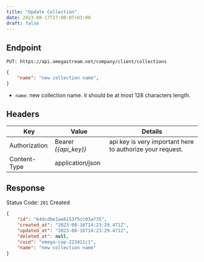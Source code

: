 ```yaml
---
title: "Update Collection"
date: 2023-08-17T17:00:07+03:00
draft: false
---
```


## Endpoint

```url
PUT: https://api.omegastream.net/company/client/collections
```

```json
{
    "name": "new collection name",
}
```

- `name`: new collection name. it should be at most 128 characters length.


## Headers

| Key           | Value              | Details                                                 |
|---------------|--------------------|---------------------------------------------------------|
| Authorization | Bearer *{{api_key}}* | api key is very important here to authorize your request. |
| Content-Type  | application/json   |   |


## Response

Status Code: `201` Created

```json
{
    "id": "64dcdbe1ae6153f5cc03a735",
    "created_at": "2023-08-16T14:23:29.471Z",
    "updated_at": "2023-08-16T14:23:29.471Z",
    "deleted_at": null,
    "coid": "omega-cop-223411c1",
    "name": "new collection name"
}
```